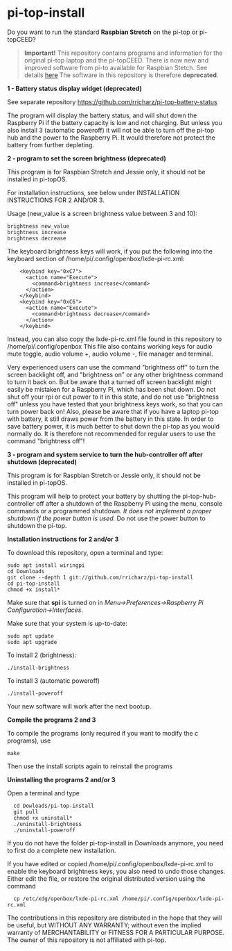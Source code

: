 # pi-top-install
Do you want to run the standard **Raspbian Stretch** on the pi-top or pi-topCEED?

> **Important!**
> This repository contains programs and information for the original pi-top laptop and the pi-topCEED.
> There is now new and improved software from pi-to available for Raspbian Stetch.
> See details [here](http:github.com/rricharz/pi-top-setup)
> The software in this repository is therefore **deprecated**.

**1 - Battery status display widget (deprecated)**

See separate repository https://github.com/rricharz/pi-top-battery-status

The program will display the battery status, 
and will shut down the Raspberry Pi if the battery capacity is low and not
charging. But unless you also install 3 (automatic poweroff) it will not be able
to turn off the pi-top hub and the power to the Raspberry Pi. It would therefore
not protect the battery from further depleting.

**2 - program to set the screen brightness (deprecated)**

This program is for Raspbian Stretch and Jessie only, it should not be installed in pi-topOS.

For installation instructions, see below under INSTALLATION INSTRUCTIONS FOR 2 AND/OR 3.

Usage (new_value is a screen brightness value between 3 and 10):
```
brightness new_value
brightness increase
brightness decrease
```

The keyboard brightness keys will work, if you put the following into the
keyboard section of /home/pi/.config/openbox/lxde-pi-rc.xml:
```
    <keybind key="0xC7">
      <action name="Execute">
        <command>brightness increase</command>
      </action>
    </keybind>
    <keybind key="0xC6">
      <action name="Execute">
        <command>brightness decrease</command>
      </action>
    </keybind>
```

Instead, you can also copy the lxde-pi-rc.xml file found in this repository to /home/pi/.config/openbox
This file also contains working keys for audio mute toggle, audio volume +, audio volume -, file manager and terminal.

Very experienced users can use the command "brightness off" to turn the screen backlight off, and "brightness on"
or any other brightness command to turn it back on. But be aware that a turned off screen backlight might easily be
mistaken for a Raspberry Pi, which has been shut down. Do not shut off your rpi or cut power to it in this state,
and do not use "brightness off" unless you have tested that your brightness keys work, so that you can turn power
back on! Also, please be aware that if you have a laptop pi-top with battery, it still draws power from the battery
in this state. In order to save battery power, it is much better to shut down the pi-top as you would
normally do. It is therefore not recommended for regular users to use the command "brightness off"! 


**3 - program and system service to turn the hub-controller off after shutdown (deprecated)**

This program is for Raspbian Stretch or Jessie only, it should not be installed in pi-topOS.

This program will help to protect your battery by shutting the pi-top-hub-controller
off after a shutdown of the Raspberry Pi using the menu, console commands or a programmed shutdown.
*It does not implement a proper shutdown if the power button is used.* Do not use the power button
to shutdown the pi-top.

**Installation instructions for 2 and/or 3**

To download this repository, open a terminal and type:
```
sudo apt install wiringpi
cd Downloads
git clone --depth 1 git://github.com/rricharz/pi-top-install
cd pi-top-install
chmod +x install*
```

Make sure that **spi** is turned on in *Menu->Preferences->Raspberry Pi Configuration->Interfaces*.

Make sure that your system is up-to-date:
```
sudo apt update
sudo apt upgrade
```

To install 2 (brightness):
```
./install-brightness
```

To install 3 (automatic poweroff)
```
./install-poweroff
```

Your new software will work after the next bootup.

**Compile the programs 2 and 3**

To compile the  programs (only required if you want to modify the c programs), use
```
make
```
Then use the install scripts again to reinstall the programs

**Uninstalling the programs 2 and/or 3**

Open a terminal and type

```
  cd Dowloads/pi-top-install
  git pull
  chmod +x uninstall*
  ./uninstall-brightness
  ./uninstall-poweroff
```

If you do not have the folder pi-top-install in Downloads anymore, you need to first do a complete new installation.

If you have edited or copied /home/pi/.config/openbox/lxde-pi-rc.xml to enable the keyboard brightness keys,
you also need to undo those changes. Either edit the file, or restore the original distributed version using
the command

```
  cp /etc/xdg/openbox/lxde-pi-rc.xml /home/pi/.config/openbox/lxde-pi-rc.xml
```

The contributions in this repository are distributed in the hope that they will be useful, but WITHOUT ANY WARRANTY;
without even the implied warranty of MERCHANTABILITY or FITNESS FOR A PARTICULAR PURPOSE. The owner of this repository
is not affiliated with pi-top.
